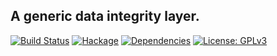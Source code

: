 ## A generic data integrity layer.
[![Build Status](https://travis-ci.org/dfinity-lab/hs-radix-tree.svg?branch=master)](https://travis-ci.org/dfinity-lab/hs-radix-tree)
[![Hackage](https://img.shields.io/hackage/v/dfinity-radix-tree.svg)](https://hackage.haskell.org/package/dfinity-radix-tree)
[![Dependencies](https://img.shields.io/hackage-deps/v/dfinity-radix-tree.svg)](http://packdeps.haskellers.com/feed?needle=dfinity-radix-tree)
[![License: GPLv3](https://img.shields.io/badge/License-GPLv3-blue.svg)](https://www.gnu.org/licenses/gpl-3.0)
